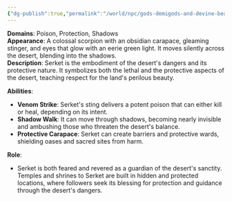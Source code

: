 ```yaml
---
{"dg-publish":true,"permalink":"/world/npc/gods-demigods-and-devine-beasts/the-dahkarhy/devine-beasts/serket-the-scorpion-queen/"}
---
```


**Domains**: Poison, Protection, Shadows  
**Appearance**: A colossal scorpion with an obsidian carapace, gleaming stinger, and eyes that glow with an eerie green light. It moves silently across the desert, blending into the shadows.  
**Description**: Serket is the embodiment of the desert's dangers and its protective nature. It symbolizes both the lethal and the protective aspects of the desert, teaching respect for the land's perilous beauty.

**Abilities**:

- **Venom Strike**: Serket's sting delivers a potent poison that can either kill or heal, depending on its intent.
- **Shadow Walk**: It can move through shadows, becoming nearly invisible and ambushing those who threaten the desert's balance.
- **Protective Carapace**: Serket can create barriers and protective wards, shielding oases and sacred sites from harm.

**Role**:

- Serket is both feared and revered as a guardian of the desert's sanctity. Temples and shrines to Serket are built in hidden and protected locations, where followers seek its blessing for protection and guidance through the desert's dangers.